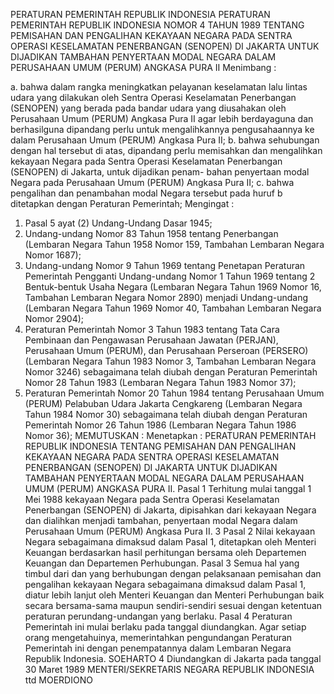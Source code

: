  PERATURAN PEMERINTAH REPUBLIK INDONESIA PERATURAN PEMERINTAH REPUBLIK INDONESIA NOMOR 4 TAHUN 1989 TENTANG PEMISAHAN DAN PENGALIHAN KEKAYAAN NEGARA PADA SENTRA OPERASI KESELAMATAN PENERBANGAN (SENOPEN) DI JAKARTA UNTUK DIJADIKAN TAMBAHAN PENYERTAAN MODAL NEGARA DALAM PERUSAHAAN UMUM (PERUM) ANGKASA PURA II
Menimbang :

a. bahwa dalam rangka meningkatkan pelayanan keselamatan lalu lintas udara yang dilakukan oleh Sentra Operasi Keselamatan Penerbangan (SENOPEN) yang berada pada bandar udara yang diusahakan oleh Perusahaan Umum (PERUM) Angkasa Pura II agar lebih berdayaguna dan berhasilguna dipandang perlu untuk mengalihkannya pengusahaannya ke dalam Perusahaan Umum (PERUM) Angkasa Pura II;
b. bahwa sehubungan dengan hal tersebut di atas, dipandang perlu memisahkan dan mengalihkan kekayaan Negara pada Sentra Operasi Keselamatan Penerbangan (SENOPEN) di Jakarta, untuk dijadikan penam- bahan penyertaan modal Negara pada Perusahaan Umum (PERUM) Angkasa Pura II;
c. bahwa pengalihan dan penambahan modal Negara tersebut pada huruf b ditetapkan dengan Peraturan Pemerintah;
Mengingat :

1. Pasal 5 ayat (2) Undang-Undang Dasar 1945;
2. Undang-undang Nomor 83 Tahun 1958 tentang Penerbangan (Lembaran Negara Tahun 1958 Nomor 159, Tambahan Lembaran Negara Nomor 1687);
3. Undang-undang Nomor 9 Tahun 1969 tentang Penetapan Peraturan Pemerintah Pengganti Undang-undang Nomor 1 Tahun 1969 tentang 2 Bentuk-bentuk Usaha Negara (Lembaran Negara Tahun 1969 Nomor 16, Tambahan Lembaran Negara Nomor 2890) menjadi Undang-undang (Lembaran Negara Tahun 1969 Nomor 40, Tambahan Lembaran Negara Nomor 2904);
4. Peraturan Pemerintah Nomor 3 Tahun 1983 tentang Tata Cara Pembinaan dan Pengawasan Perusahaan Jawatan (PERJAN), Perusahaan Umum (PERUM), dan Perusahaan Perseroan (PERSERO) (Lembaran Negara Tahun 1983 Nomor 3, Tambahan Lembaran Negara Nomor 3246) sebagaimana telah diubah dengan Peraturan Pemerintah Nomor 28 Tahun 1983 (Lembaran Negara Tahun 1983 Nomor 37);
5. Peraturan Pemerintah Nomor 20 Tahun 1984 tentang Perusahaan Umum (PERUM) Pelabuban Udara Jakarta Cengkareng (Lembaran Negara Tahun 1984 Nomor 30) sebagaimana telah diubah dengan Peraturan Pemerintah Nomor 26 Tahun 1986 (Lembaran Negara Tahun 1986 Nomor 36);
MEMUTUSKAN :
 Menetapkan : PERATURAN PEMERINTAH REPUBLIK INDONESIA TENTANG PEMISAHAN DAN PENGALIHAN KEKAYAAN NEGARA PADA SENTRA OPERASI KESELAMATAN PENERBANGAN (SENOPEN) DI JAKARTA UNTUK DIJADIKAN TAMBAHAN PENYERTAAN MODAL NEGARA DALAM PERUSAHAAN UMUM (PERUM) ANGKASA PURA II.
Pasal 1
Terhitung mulai tanggal 1 Mei 1988 kekayaan Negara pada Sentra Operasi Keselamatan Penerbangan (SENOPEN) di Jakarta, dipisahkan dari kekayaan Negara dan dialihkan menjadi tambahan, penyertaan modal Negara dalam Perusahaan Umum (PERUM) Angkasa Pura II. 3
Pasal 2
Nilai kekayaan Negara sebagaimana dimaksud dalam Pasal 1, ditetapkan oleh Menteri Keuangan berdasarkan hasil perhitungan bersama oleh Departemen Keuangan dan Departemen Perhubungan.
Pasal 3
Semua hal yang timbul dari dan yang berhubungan dengan pelaksanaan pemisahan dan pengalihan kekayaan Negara sebagaimana dimaksud dalam Pasal 1, diatur lebih lanjut oleh Menteri Keuangan dan Menteri Perhubungan baik secara bersama-sama maupun sendiri-sendiri sesuai dengan ketentuan peraturan perundang-undangan yang berlaku.
Pasal 4
Peraturan Pemerintah ini mulai berlaku pada tanggal diundangkan. Agar setiap orang mengetahuinya, memerintahkan pengundangan Peraturan Pemerintah ini dengan penempatannya dalam Lembaran Negara Republik Indonesia. SOEHARTO 4 Diundangkan di Jakarta pada tanggal 30 Maret 1989 MENTERI/SEKRETARIS NEGARA REPUBLIK INDONESIA ttd MOERDIONO